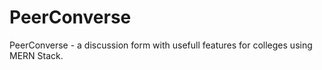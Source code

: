 # PeerConverse
PeerConverse - a discussion form with usefull features for colleges using MERN Stack.
